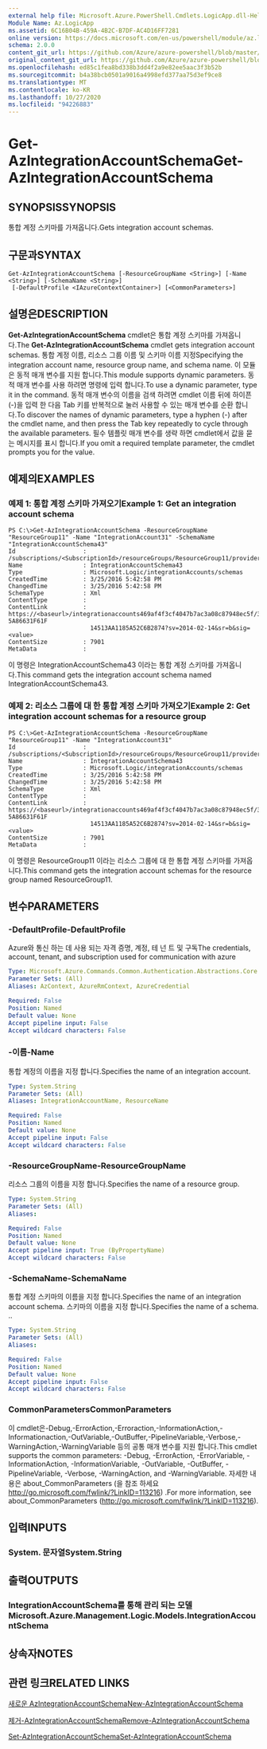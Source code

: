 ```yaml
---
external help file: Microsoft.Azure.PowerShell.Cmdlets.LogicApp.dll-Help.xml
Module Name: Az.LogicApp
ms.assetid: 6C16B04B-459A-4B2C-B7DF-AC4D16FF7281
online version: https://docs.microsoft.com/en-us/powershell/module/az.logicapp/get-azintegrationaccountschema
schema: 2.0.0
content_git_url: https://github.com/Azure/azure-powershell/blob/master/src/LogicApp/LogicApp/help/Get-AzIntegrationAccountSchema.md
original_content_git_url: https://github.com/Azure/azure-powershell/blob/master/src/LogicApp/LogicApp/help/Get-AzIntegrationAccountSchema.md
ms.openlocfilehash: ed85c1fea8bd338b3dd4f2a9e82ee5aac3f3b52b
ms.sourcegitcommit: b4a38bcb0501a9016a4998efd377aa75d3ef9ce8
ms.translationtype: MT
ms.contentlocale: ko-KR
ms.lasthandoff: 10/27/2020
ms.locfileid: "94226883"
---
```

# <span data-ttu-id="0b591-101">Get-AzIntegrationAccountSchema</span><span class="sxs-lookup"><span data-stu-id="0b591-101">Get-AzIntegrationAccountSchema</span></span>

## <span data-ttu-id="0b591-102">SYNOPSIS</span><span class="sxs-lookup"><span data-stu-id="0b591-102">SYNOPSIS</span></span>
<span data-ttu-id="0b591-103">통합 계정 스키마를 가져옵니다.</span><span class="sxs-lookup"><span data-stu-id="0b591-103">Gets integration account schemas.</span></span>

## <span data-ttu-id="0b591-104">구문과</span><span class="sxs-lookup"><span data-stu-id="0b591-104">SYNTAX</span></span>

```
Get-AzIntegrationAccountSchema [-ResourceGroupName <String>] [-Name <String>] [-SchemaName <String>]
 [-DefaultProfile <IAzureContextContainer>] [<CommonParameters>]
```

## <span data-ttu-id="0b591-105">설명은</span><span class="sxs-lookup"><span data-stu-id="0b591-105">DESCRIPTION</span></span>
<span data-ttu-id="0b591-106">**Get-AzIntegrationAccountSchema** cmdlet은 통합 계정 스키마를 가져옵니다.</span><span class="sxs-lookup"><span data-stu-id="0b591-106">The **Get-AzIntegrationAccountSchema** cmdlet gets integration account schemas.</span></span>
<span data-ttu-id="0b591-107">통합 계정 이름, 리소스 그룹 이름 및 스키마 이름 지정</span><span class="sxs-lookup"><span data-stu-id="0b591-107">Specifying the integration account name, resource group name, and schema name.</span></span>
<span data-ttu-id="0b591-108">이 모듈은 동적 매개 변수를 지원 합니다.</span><span class="sxs-lookup"><span data-stu-id="0b591-108">This module supports dynamic parameters.</span></span>
<span data-ttu-id="0b591-109">동적 매개 변수를 사용 하려면 명령에 입력 합니다.</span><span class="sxs-lookup"><span data-stu-id="0b591-109">To use a dynamic parameter, type it in the command.</span></span>
<span data-ttu-id="0b591-110">동적 매개 변수의 이름을 검색 하려면 cmdlet 이름 뒤에 하이픈 (-)을 입력 한 다음 Tab 키를 반복적으로 눌러 사용할 수 있는 매개 변수를 순환 합니다.</span><span class="sxs-lookup"><span data-stu-id="0b591-110">To discover the names of dynamic parameters, type a hyphen (-) after the cmdlet name, and then press the Tab key repeatedly to cycle through the available parameters.</span></span>
<span data-ttu-id="0b591-111">필수 템플릿 매개 변수를 생략 하면 cmdlet에서 값을 묻는 메시지를 표시 합니다.</span><span class="sxs-lookup"><span data-stu-id="0b591-111">If you omit a required template parameter, the cmdlet prompts you for the value.</span></span>

## <span data-ttu-id="0b591-112">예제의</span><span class="sxs-lookup"><span data-stu-id="0b591-112">EXAMPLES</span></span>

### <span data-ttu-id="0b591-113">예제 1: 통합 계정 스키마 가져오기</span><span class="sxs-lookup"><span data-stu-id="0b591-113">Example 1: Get an integration account schema</span></span>
```
PS C:\>Get-AzIntegrationAccountSchema -ResourceGroupName "ResourceGroup11" -Name "IntegrationAccount31" -SchemaName "IntegrationAccountSchema43"
Id                   : /subscriptions/<SubscriptionId>/resourceGroups/ResourceGroup11/providers/Microsoft.Logic/integrationAccounts/IntegrationAccount31/schemas/IntegrationAccountSchema43
Name                 : IntegrationAccountSchema43
Type                 : Microsoft.Logic/integrationAccounts/schemas
CreatedTime          : 3/25/2016 5:42:58 PM
ChangedTime          : 3/25/2016 5:42:58 PM
SchemaType           : Xml
ContentType          : 
ContentLink          : https://<baseurl>/integrationaccounts469af4f3cf4047b7ac3a08c87948ec5f/3839E_XML_INTEGRATIONACCOUNTSCHEMA43-5A86631F61F
                       14513AA1185A52C6B2874?sv=2014-02-14&sr=b&sig=<value>
ContentSize          : 7901
MetaData             :
```

<span data-ttu-id="0b591-114">이 명령은 IntegrationAccountSchema43 이라는 통합 계정 스키마를 가져옵니다.</span><span class="sxs-lookup"><span data-stu-id="0b591-114">This command gets the integration account schema named IntegrationAccountSchema43.</span></span>

### <span data-ttu-id="0b591-115">예제 2: 리소스 그룹에 대 한 통합 계정 스키마 가져오기</span><span class="sxs-lookup"><span data-stu-id="0b591-115">Example 2: Get integration account schemas for a resource group</span></span>
```
PS C:\>Get-AzIntegrationAccountSchema -ResourceGroupName "ResourceGroup11" -Name "IntegrationAccount31"
Id                   : /subscriptions/<SubscriptionId>/resourceGroups/ResourceGroup11/providers/Microsoft.Logic/integrationAccounts/IntegrationAccount31/schemas/IntegrationAccountSchema43
Name                 : IntegrationAccountSchema43
Type                 : Microsoft.Logic/integrationAccounts/schemas
CreatedTime          : 3/25/2016 5:42:58 PM
ChangedTime          : 3/25/2016 5:42:58 PM
SchemaType           : Xml
ContentType          : 
ContentLink          : https://<baseurl>/integrationaccounts469af4f3cf4047b7ac3a08c87948ec5f/3839E_XML_INTEGRATIONACCOUNTSCHEMA43-5A86631F61F
                       14513AA1185A52C6B2874?sv=2014-02-14&sr=b&sig=<value>
ContentSize          : 7901
MetaData             :
```

<span data-ttu-id="0b591-116">이 명령은 ResourceGroup11 이라는 리소스 그룹에 대 한 통합 계정 스키마를 가져옵니다.</span><span class="sxs-lookup"><span data-stu-id="0b591-116">This command gets the integration account schemas for the resource group named ResourceGroup11.</span></span>

## <span data-ttu-id="0b591-117">변수</span><span class="sxs-lookup"><span data-stu-id="0b591-117">PARAMETERS</span></span>

### <span data-ttu-id="0b591-118">-DefaultProfile</span><span class="sxs-lookup"><span data-stu-id="0b591-118">-DefaultProfile</span></span>
<span data-ttu-id="0b591-119">Azure와 통신 하는 데 사용 되는 자격 증명, 계정, 테 넌 트 및 구독</span><span class="sxs-lookup"><span data-stu-id="0b591-119">The credentials, account, tenant, and subscription used for communication with azure</span></span>

```yaml
Type: Microsoft.Azure.Commands.Common.Authentication.Abstractions.Core.IAzureContextContainer
Parameter Sets: (All)
Aliases: AzContext, AzureRmContext, AzureCredential

Required: False
Position: Named
Default value: None
Accept pipeline input: False
Accept wildcard characters: False
```

### <span data-ttu-id="0b591-120">-이름</span><span class="sxs-lookup"><span data-stu-id="0b591-120">-Name</span></span>
<span data-ttu-id="0b591-121">통합 계정의 이름을 지정 합니다.</span><span class="sxs-lookup"><span data-stu-id="0b591-121">Specifies the name of an integration account.</span></span>

```yaml
Type: System.String
Parameter Sets: (All)
Aliases: IntegrationAccountName, ResourceName

Required: False
Position: Named
Default value: None
Accept pipeline input: False
Accept wildcard characters: False
```

### <span data-ttu-id="0b591-122">-ResourceGroupName</span><span class="sxs-lookup"><span data-stu-id="0b591-122">-ResourceGroupName</span></span>
<span data-ttu-id="0b591-123">리소스 그룹의 이름을 지정 합니다.</span><span class="sxs-lookup"><span data-stu-id="0b591-123">Specifies the name of a resource group.</span></span>

```yaml
Type: System.String
Parameter Sets: (All)
Aliases:

Required: False
Position: Named
Default value: None
Accept pipeline input: True (ByPropertyName)
Accept wildcard characters: False
```

### <span data-ttu-id="0b591-124">-SchemaName</span><span class="sxs-lookup"><span data-stu-id="0b591-124">-SchemaName</span></span>
<span data-ttu-id="0b591-125">통합 계정 스키마의 이름을 지정 합니다.</span><span class="sxs-lookup"><span data-stu-id="0b591-125">Specifies the name of an integration account schema.</span></span>
<span data-ttu-id="0b591-126">스키마의 이름을 지정 합니다.</span><span class="sxs-lookup"><span data-stu-id="0b591-126">Specifies the name of a schema.</span></span>
<span data-ttu-id="0b591-127">.</span><span class="sxs-lookup"><span data-stu-id="0b591-127">.</span></span>

```yaml
Type: System.String
Parameter Sets: (All)
Aliases:

Required: False
Position: Named
Default value: None
Accept pipeline input: False
Accept wildcard characters: False
```

### <span data-ttu-id="0b591-128">CommonParameters</span><span class="sxs-lookup"><span data-stu-id="0b591-128">CommonParameters</span></span>
<span data-ttu-id="0b591-129">이 cmdlet은-Debug,-ErrorAction,-Erroraction,-InformationAction,-Informationaction,-OutVariable,-OutBuffer,-PipelineVariable,-Verbose,-WarningAction,-WarningVariable 등의 공통 매개 변수를 지원 합니다.</span><span class="sxs-lookup"><span data-stu-id="0b591-129">This cmdlet supports the common parameters: -Debug, -ErrorAction, -ErrorVariable, -InformationAction, -InformationVariable, -OutVariable, -OutBuffer, -PipelineVariable, -Verbose, -WarningAction, and -WarningVariable.</span></span> <span data-ttu-id="0b591-130">자세한 내용은 about_CommonParameters (을 참조 하세요 http://go.microsoft.com/fwlink/?LinkID=113216) .</span><span class="sxs-lookup"><span data-stu-id="0b591-130">For more information, see about_CommonParameters (http://go.microsoft.com/fwlink/?LinkID=113216).</span></span>

## <span data-ttu-id="0b591-131">입력</span><span class="sxs-lookup"><span data-stu-id="0b591-131">INPUTS</span></span>

### <span data-ttu-id="0b591-132">System. 문자열</span><span class="sxs-lookup"><span data-stu-id="0b591-132">System.String</span></span>

## <span data-ttu-id="0b591-133">출력</span><span class="sxs-lookup"><span data-stu-id="0b591-133">OUTPUTS</span></span>

### <span data-ttu-id="0b591-134">IntegrationAccountSchema를 통해 관리 되는 모델</span><span class="sxs-lookup"><span data-stu-id="0b591-134">Microsoft.Azure.Management.Logic.Models.IntegrationAccountSchema</span></span>

## <span data-ttu-id="0b591-135">상속자</span><span class="sxs-lookup"><span data-stu-id="0b591-135">NOTES</span></span>

## <span data-ttu-id="0b591-136">관련 링크</span><span class="sxs-lookup"><span data-stu-id="0b591-136">RELATED LINKS</span></span>

[<span data-ttu-id="0b591-137">새로운 AzIntegrationAccountSchema</span><span class="sxs-lookup"><span data-stu-id="0b591-137">New-AzIntegrationAccountSchema</span></span>](./New-AzIntegrationAccountSchema.md)

[<span data-ttu-id="0b591-138">제거-AzIntegrationAccountSchema</span><span class="sxs-lookup"><span data-stu-id="0b591-138">Remove-AzIntegrationAccountSchema</span></span>](./Remove-AzIntegrationAccountSchema.md)

[<span data-ttu-id="0b591-139">Set-AzIntegrationAccountSchema</span><span class="sxs-lookup"><span data-stu-id="0b591-139">Set-AzIntegrationAccountSchema</span></span>](./Set-AzIntegrationAccountSchema.md)


